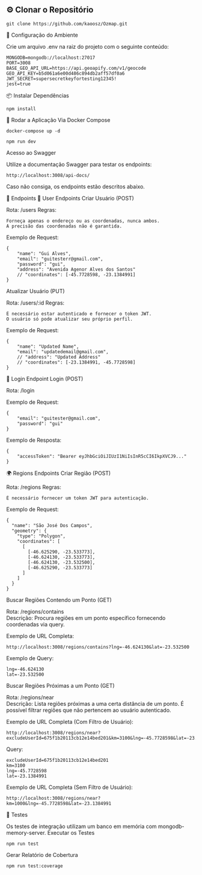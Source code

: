 ## ⚙️ Clonar o Repositório

```
git clone https://github.com/kaoosz/Ozmap.git
```
🔧 Configuração do Ambiente

Crie um arquivo .env na raiz do projeto com o seguinte conteúdo:
```
MONGODB=mongodb://localhost:27017
PORT=3008
BASE_GEO_API_URL=https://api.geoapify.com/v1/geocode
GEO_API_KEY=b5d061a6e00d486c894db2aff57df0a6
JWT_SECRET=supersecretkeyfortesting12345!
jest=true
```
📦 Instalar Dependências
```
npm install
```
🚀 Rodar a Aplicação
Via Docker Compose
```
docker-compose up -d
```
```
npm run dev
```

  
Acesso ao Swagger

Utilize a documentação Swagger para testar os endpoints:
```
http://localhost:3008/api-docs/
```
Caso não consiga, os endpoints estão descritos abaixo.  

📄 Endpoints
👤 User Endpoints
Criar Usuário (POST)

Rota: /users
Regras:

    Forneça apenas o endereço ou as coordenadas, nunca ambos.
    A precisão das coordenadas não é garantida.

Exemplo de Request:
```
{
    "name": "Gui Alves",
    "email": "guitesterr@gmail.com",
    "password": "gui",
    "address": "Avenida Agenor Alves dos Santos"
    // "coordinates": [-45.7728598, -23.1384991]
}
```
Atualizar Usuário (PUT)

Rota: /users/:id
Regras:

    É necessário estar autenticado e fornecer o token JWT.
    O usuário só pode atualizar seu próprio perfil.

Exemplo de Request:
```
{
    "name": "Updated Name",
    "email": "updatedemail@gmail.com",
    // "address": "Updated Address"
    // "coordinates": [-23.1384991, -45.7728598]
}
```
🔑 Login Endpoint
Login (POST)

Rota: /login

Exemplo de Request:
```
{
    "email": "guitester@gmail.com",
    "password": "gui"
}
```
Exemplo de Resposta:
```
{
    "accessToken": "Bearer eyJhbGciOiJIUzI1NiIsInR5cCI6IkpXVCJ9..."
}
```
🌍 Regions Endpoints
Criar Região (POST)

Rota: /regions
Regras:

    É necessário fornecer um token JWT para autenticação.

Exemplo de Request:
```
{
  "name": "São José Dos Campos",
  "geometry": {
    "type": "Polygon",
    "coordinates": [
      [
        [-46.625290, -23.533773],
        [-46.624130, -23.533773],
        [-46.624130, -23.532500],
        [-46.625290, -23.533773]
      ]
    ]
  }
}
```
Buscar Regiões Contendo um Ponto (GET)

Rota: /regions/contains  
Descrição: Procura regiões em um ponto específico fornecendo coordenadas via query.

Exemplo de URL Completa:
```
http://localhost:3008/regions/contains?lng=-46.624130&lat=-23.532500
```
Exemplo de Query:
```
lng=-46.624130
lat=-23.532500
```
Buscar Regiões Próximas a um Ponto (GET)

Rota: /regions/near  
Descrição: Lista regiões próximas a uma certa distância de um ponto. É possível filtrar regiões que não pertencem ao usuário autenticado.

Exemplo de URL Completa (Com Filtro de Usuário):
```
http://localhost:3008/regions/near?excludeUserId=675f1b20113cb12e14bed201&km=3100&lng=-45.7728598&lat=-23.1384991
```
Query:
```
excludeUserId=675f1b20113cb12e14bed201
km=3100
lng=-45.7728598
lat=-23.1384991
```
Exemplo de URL Completa (Sem Filtro de Usuário):
```
http://localhost:3008/regions/near?km=1000&lng=-45.7728598&lat=-23.1384991
```
🧪 Testes

Os testes de integração utilizam um banco em memória com mongodb-memory-server.
Executar os Testes
```
npm run test
```
Gerar Relatório de Cobertura
```
npm run test:coverage
```
